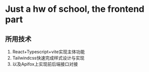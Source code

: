 # Just a hw of school, the frontend part

## 所用技术

1. React+Typescript+vite实现主体功能
2. Tailwindcss快速完成样式设计与实现
3. 以及Apifox上实现前后端接口对接
